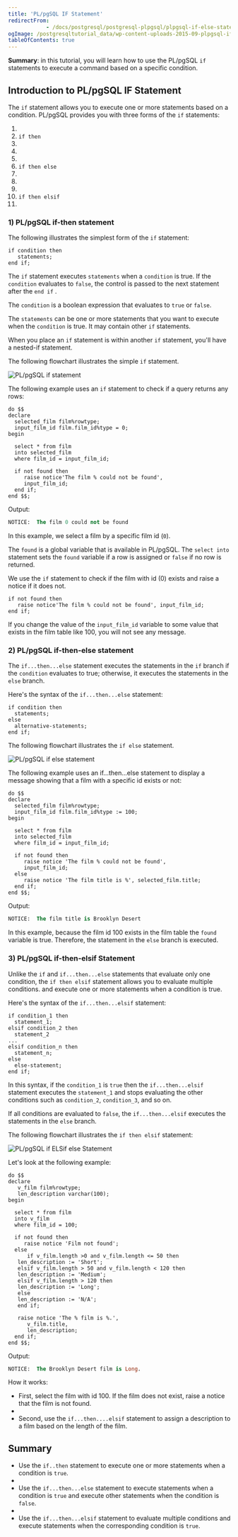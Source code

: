 ```yaml
---
title: 'PL/pgSQL IF Statement'
redirectFrom: 
            - /docs/postgresql/postgresql-plpgsql/plpgsql-if-else-statements
ogImage: /postgresqltutorial_data/wp-content-uploads-2015-09-plpgsql-if-statement.png
tableOfContents: true
---
```



**Summary**: in this tutorial, you will learn how to use the PL/pgSQL `if` statements to execute a command based on a specific condition.

## Introduction to PL/pgSQL IF Statement

The `if` statement allows you to execute one or more statements based on a condition. PL/pgSQL provides you with three forms of the `if` statements:

1.
2. `if then`
3.
4.
5.
6. `if then else`
7.
8.
9.
10. `if then elsif`
11.

### 1) PL/pgSQL if-then statement

The following illustrates the simplest form of the `if` statement:

```
if condition then
   statements;
end if;
```

The `if` statement executes `statements` when a `condition` is true. If the `condition` evaluates to `false`, the control is passed to the next statement after the `end if` .

The `condition` is a boolean expression that evaluates to `true` or `false`.

The `statements` can be one or more statements that you want to execute when the `condition` is true. It may contain other `if` statements.

When you place an `if` statement is within another `if` statement, you'll have a nested-if statement.

The following flowchart illustrates the simple `if` statement.

![PL/pgSQL if statement](/postgresqltutorial_data/wp-content-uploads-2015-09-plpgsql-if-statement.png)

The following example uses an `if` statement to check if a query returns any rows:

```
do $$
declare
  selected_film film%rowtype;
  input_film_id film.film_id%type = 0;
begin

  select * from film
  into selected_film
  where film_id = input_film_id;

  if not found then
     raise notice'The film % could not be found',
     input_film_id;
  end if;
end $$;
```

Output:

```sql
NOTICE:  The film 0 could not be found
```

In this example, we select a film by a specific film id (`0`).

The `found` is a global variable that is available in PL/pgSQL. The `select into` statement sets the `found` variable if a row is assigned or `false` if no row is returned.

We use the `if` statement to check if the film with id (0) exists and raise a notice if it does not.

```
if not found then
   raise notice'The film % could not be found', input_film_id;
end if;
```

If you change the value of the `input_film_id` variable to some value that exists in the film table like 100, you will not see any message.

### 2) PL/pgSQL if-then-else statement

The `if...then...else` statement executes the statements in the `if` branch if the `condition` evaluates to true; otherwise, it executes the statements in the `else` branch.

Here's the syntax of the `if...then...else` statement:

```
if condition then
  statements;
else
  alternative-statements;
end if;
```

The following flowchart illustrates the `if else` statement.

![PL/pgSQL if else statement](/postgresqltutorial_data/wp-content-uploads-2015-09-plpgsql-if-else-statement.png)

The following example uses an if...then...else statement to display a message showing that a film with a specific id exists or not:

```
do $$
declare
  selected_film film%rowtype;
  input_film_id film.film_id%type := 100;
begin

  select * from film
  into selected_film
  where film_id = input_film_id;

  if not found then
     raise notice 'The film % could not be found',
     input_film_id;
  else
     raise notice 'The film title is %', selected_film.title;
  end if;
end $$;
```

Output:

```sql
NOTICE:  The film title is Brooklyn Desert
```

In this example, because the film id 100 exists in the film table the `found` variable is true. Therefore, the statement in the `else` branch is executed.

### 3) PL/pgSQL if-then-elsif Statement

Unlike the `if` and `if...then...else` statements that evaluate only one condition, the `if then elsif` statement allows you to evaluate multiple conditions. and execute one or more statements when a condition is true.

Here's the syntax of the `if...then...elsif` statement:

```
if condition_1 then
  statement_1;
elsif condition_2 then
  statement_2
...
elsif condition_n then
  statement_n;
else
  else-statement;
end if;
```

In this syntax, if the `condition_1` is `true` then the `if...then...elsif` statement executes the `statement_1` and stops evaluating the other conditions such as `condition_2`, `condition_3`, and so on.

If all conditions are evaluated to `false`, the `if...then...elsif` executes the statements in the `else` branch.

The following flowchart illustrates the `if then elsif` statement:

![PL/pgSQL if ELSif else Statement](/postgresqltutorial_data/wp-content-uploads-2015-09-if-elsif-else-statement.png)

Let's look at the following example:

```
do $$
declare
   v_film film%rowtype;
   len_description varchar(100);
begin

  select * from film
  into v_film
  where film_id = 100;

  if not found then
     raise notice 'Film not found';
  else
      if v_film.length >0 and v_film.length <= 50 then
   len_description := 'Short';
   elsif v_film.length > 50 and v_film.length < 120 then
   len_description := 'Medium';
   elsif v_film.length > 120 then
   len_description := 'Long';
   else
   len_description := 'N/A';
   end if;

   raise notice 'The % film is %.',
      v_film.title,
      len_description;
  end if;
end $$;
```

Output:

```sql
NOTICE:  The Brooklyn Desert film is Long.
```

How it works:

- First, select the film with id 100. If the film does not exist, raise a notice that the film is not found.
-
- Second, use the `if...then....elsif` statement to assign a description to a film based on the length of the film.

## Summary

- Use the `if..then` statement to execute one or more statements when a condition is `true`.
-
- Use the `if...then...else` statement to execute statements when a condition is `true` and execute other statements when the condition is `false`.
-
- Use the `if...then...elsif` statement to evaluate multiple conditions and execute statements when the corresponding condition is `true`.
